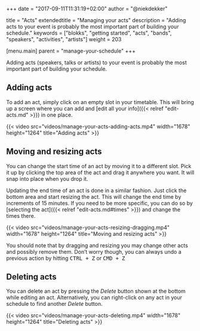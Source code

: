 +++
date            = "2017-09-11T11:31:19+02:00"
author          = "@niekdekker"

title           = "Acts"
extendedtitle   = "Managing your acts"
description     = "Adding acts to your event is probably the most important part of building your schedule."
keywords        = ["blokks", "getting started", "acts", "bands", "speakers", "activities", "artists"]
weight          = 203

[menu.main]
parent          = "manage-your-schedule"
+++

Adding acts (speakers, talks or artists) to your event is probably the most important part of building your schedule.

## Adding acts
To add an act, simply click on an empty slot in your timetable. This will bring up a screen where you can add and [edit all your info]({{< relref "edit-acts.md" >}}) in one place.

{{< video src="videos/manage-your-acts-adding-acts.mp4" width="1678" height="1264" title="Adding acts" >}}

## Moving and resizing acts
You can change the start time of an act by moving it to a different slot. Pick it up by clicking the top area of the act and drag it anywhere you want. It will snap into place when you drop it.

Updating the end time of an act is done in a similar fashion. Just click the bottom area and start resizing the act. This will change the end time by increments of 15 minutes. If you need to be more specific, you can do so by [selecting the act]({{< relref "edit-acts.md#times" >}}) and change the times there.

{{< video src="videos/manage-your-acts-resizing-dragging.mp4" width="1678" height="1264" title="Moving and resizing acts" >}}

<span class='note'>You should note that by dragging and resizing you may change other acts and possibly remove them. Don’t worry though, you can always undo a previous action by hitting <kbd>CTRL + Z</kbd> or <kbd>CMD + Z</kbd></span>

## Deleting acts
You can delete an act by pressing the *Delete* button shown at the bottom while editing an act. Alternatively, you can right-click on any act in your schedule to find another *Delete* button.

{{< video src="videos/manage-your-acts-deleting.mp4" width="1678" height="1264" title="Deleting acts" >}}